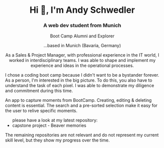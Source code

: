 <h1 align="center">Hi 👋, I'm Andy Schwedler</h1>
<h3 align="center">A web dev student from Munich</h3>
<p align="center">Boot Camp Alumni and Explorer</p>

<p align="center">
...based in Munich (Bavaria, Germany)
</p>
<p align="center">
As a Sales & Project Manager, with professional experience in the IT world, I worked in interdisciplinary teams. I was able to shape and implement my experience and ideas in the operational processes.

I chose a coding boot camp because I didn't want to be a bystander forever. As a person, I'm interested in the big picture. To do this, you also have to understand the task of each pixel. I was able to demonstrate my diligence and commitment during this time.

An app to capture moments from BootCamp. Creating, editing & deleting content is essential. The search and a pre-sorted selection make it easy for the user to relive specific moments.
</p>
<ul> please have a look at my latest repository:
  <li>capstone project - Beaver memories</li>
  </ul>
  
The remaining repositories are not relevant and do not represent my current skill level, but they show my progress over the time.

